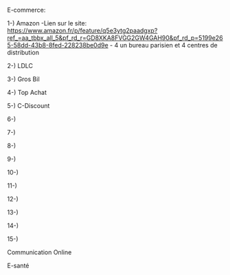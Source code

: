 E-commerce:

1-) Amazon
      -Lien sur le site: https://www.amazon.fr/p/feature/q5e3ytg2paadgxp?ref_=aa_tbbx_all_5&pf_rd_r=GD8XKA8FVGG2GW4GAH90&pf_rd_p=5199e265-58dd-43b8-8fed-228238be0d9e
      - 4 un bureau parisien et 4 centres de distribution
      
2-) LDLC
     
3-) Gros Bil

4-) Top Achat

5-) C-Discount

6-) 

7-)

8-)

9-)

10-)

11-)

12-)

13-)

14-)

15-)
 
Communication Online

E-santé
